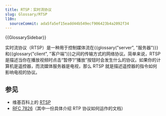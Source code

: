 ```yaml
---
title: RTSP：实时流协议
slug: Glossary/RTSP
l10n:
  sourceCommit: ada5fa5ef15eadd44b549ecf906423b4a2092f34
---
```


{{GlossarySidebar}}

实时流协议（RTSP）是一种用于控制媒体流在{{glossary("server", "服务器")}}和{{glossary("client", "客户端")}}之间的传输方式的网络协议。简单来说，RTSP 是描述当你在播放视频时点击“暂停”/“播放”按钮时会发生什么的协议。如果你的计算机是遥控器，而流媒体服务器是电视，那么 RTSP 就是描述遥控器的指令如何影响电视的协议。

## 参见

- 维基百科上的 [RTSP](https://zh.wikipedia.org/wiki/即時串流協定)
- [RFC 7826](https://datatracker.ietf.org/doc/html/rfc7826)（其中一份具体介绍 RTP 协议如何运作的文档）
